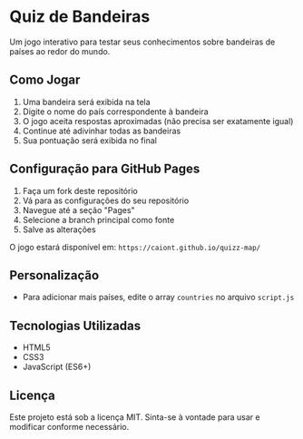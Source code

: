 # Quiz de Bandeiras

Um jogo interativo para testar seus conhecimentos sobre bandeiras de países ao redor do mundo.

## Como Jogar

1. Uma bandeira será exibida na tela
2. Digite o nome do país correspondente à bandeira
3. O jogo aceita respostas aproximadas (não precisa ser exatamente igual)
4. Continue até adivinhar todas as bandeiras
5. Sua pontuação será exibida no final

## Configuração para GitHub Pages

1. Faça um fork deste repositório
2. Vá para as configurações do seu repositório
3. Navegue até a seção "Pages"
4. Selecione a branch principal como fonte
5. Salve as alterações

O jogo estará disponível em: `https://caiont.github.io/quizz-map/`

## Personalização

- Para adicionar mais países, edite o array `countries` no arquivo `script.js`

## Tecnologias Utilizadas

- HTML5
- CSS3
- JavaScript (ES6+)

## Licença

Este projeto está sob a licença MIT. Sinta-se à vontade para usar e modificar conforme necessário. 
